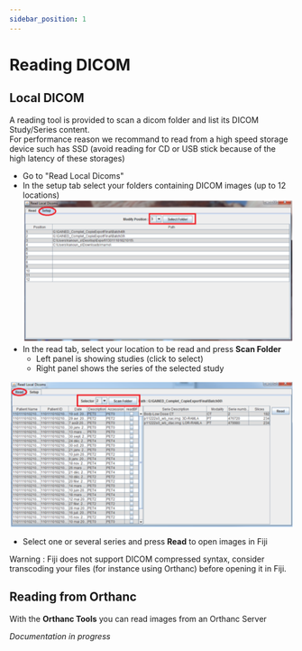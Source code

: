 ```yaml
---
sidebar_position: 1
---
```


# Reading DICOM

## Local DICOM

A reading tool is provided to scan a dicom folder and list its DICOM Study/Series content.  
For performance reason we recommand to read from a high speed storage device such has SSD (avoid reading for CD or USB stick because of the high latency of these storages)

- Go to "Read Local Dicoms"
- In the setup tab select your folders containing DICOM images (up to 12 locations)
![](../../static/img/getting-started/read-dicom-setup.png )
- In the read tab, select your location to be read and press **Scan Folder**
    - Left panel is showing studies (click to select)
    - Right panel shows the series of the selected study

![](../../static/img/getting-started/read-dicom-scan.png )

- Select one or several series and press **Read** to open images in Fiji

Warning : Fiji does not support DICOM compressed syntax, consider transcoding your files (for instance using Orthanc) before opening it in Fiji.

## Reading from Orthanc

With the **Orthanc Tools** you can read images from an Orthanc Server

*Documentation in progress*
